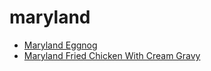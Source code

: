 # maryland

 * [Maryland Eggnog](index/m/maryland-eggnog-200924.json)
 * [Maryland Fried Chicken With Cream Gravy](index/m/maryland-fried-chicken-with-cream-gravy-109307.json)
